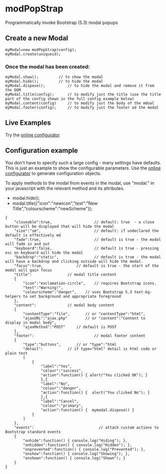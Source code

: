 # modPopStrap
Programmatically invoke Bootstrap (5.3) modal popups

## Create a new Modal

```
myModal=new modPopStrap(config);
myModal.create(uniqueid);
```
### Once the modal has been created:
```
myModal.show();			// to show the modal
myModal.hide();			// to hide the modal
myModal.dispose();  		// to hide the modal and remove it from the DOM
myModal.title(config); 		// to modify just the title (use the title part of the config shown in the full config example below)
myModal.content(config) 	// to modify just the body of the mdoal
myModal.footer(config);		// to modify just the footer od the modal
```
## Live Examples
Try the [online configurator](https://spbcodes.online/modPopStrap)

## Configuration example
You don't have to specify such a large config - many settings have defaults. This is just an example to show the configurable parameters. Use the [online configurator](https://spbcodes.online/modPopStrap) to generate configuration objects.

To apply methods to the modal from events in the modal, use "modal." in your javascript with the relevant method and its attributes.

* modal.hide();
* modal.title({"icon":"newicon","text":"New Title","colourscheme":"newScheme"});


```
{
	"closeable":true,              		// default: true  - a close button will be displayed that will hide the modal
	"size":"sm",                   		// default: if undeclared the default is effectively md
	"fade":true,                   		// default is true - the modal will fade in and out 
	"keyboard":false,              		// default is true - pressing esc on keyboard will hide the modal
	"backdrop":"static",           		// default is true - the modal will have a backdrop and clicking outside will hide the modal.
	"focus":true,				// default is true - the start of the modal will gain focus
	"title":				// modal title content
	{
		"icon":"exclamation-circle",	// requires Bootstrap icons.
		"text":"Warning!",
		"colourscheme":"danger",	// uses Bootstrap 5.3 text-bg- helpers to set background and appropriate foreground
	},
	"content":				// modal body content
	{
		"contentType":"file",		// or "contentType":"html",
		"ajaxURL":"ajax.php"		// or "content":"Content to display in modal body",
		"ajaxMethod":"POST"		// default is POST
	},
	"footer":                      		// modal footer content
	{
		"type":"buttons",		// or "type":"html
		"detail":			// if type="html" detail is html code or plain text
		[
			{
				"label":"Yes",
				"colour":"success",
				"action":function() { alert("You clicked OK"); }
				},{
				"label":"No",
				"colour":"danger",
				"action":function() {  alert("You clicked No"); }
				},{
				"label":"Cancel",
				"colour":"primary",
				"action":function() {  mymodal.dispose() }
			}
		]
	},
	"events":                     		  // attach custom actions to Bootstrap standard events
	{
		"onhide":function() { console.log("Hiding"); },
		"onhidden":function() { console.log("Hidden"); },
		"onprevented":function() { console.log("Prevented"); },
		"onshow":function() { console.log("Showing"); },					
		"onshown":function() { console.log("Shown"); }
	}
}
```

